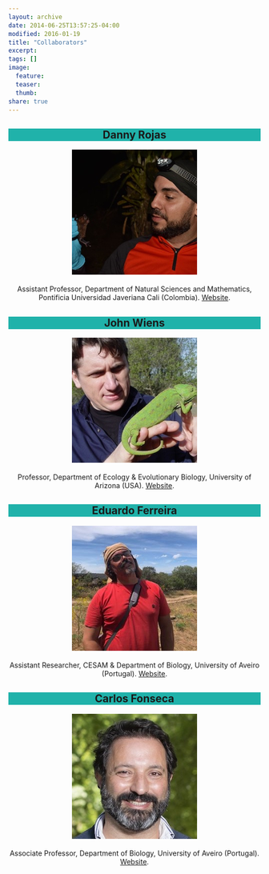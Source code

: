 ```yaml
---
layout: archive
date: 2014-06-25T13:57:25-04:00
modified: 2016-01-19
title: "Collaborators"
excerpt:
tags: []
image:
  feature:
  teaser:
  thumb:
share: true
---
```




<div class="tiles">

<div class="tile">
  <h2 class="post-title"  style="background-color:lightseagreen; text-align: center; width: 100%;" itemprop="headline">Danny Rojas</h2>
  <p align="center">
  <img src="images/Danny.jpg" width="250">  <br> <br>
  Assistant Professor, Department of Natural Sciences and Mathematics, Pontificia Universidad Javeriana Cali (Colombia). <a href="https://rojasdanny.wordpress.com">Website</a>.
  </p>
</div><!-- /.tile -->

<div class="tile">
  <h2 class="post-title"  style="background-color:lightseagreen; text-align: center; width: 100%;" itemprop="headline">John Wiens</h2>
  <p align="center">
  <img src="images/Wiens.jpg" width="250">  <br> <br>
  Professor, Department of Ecology & Evolutionary Biology, University of Arizona (USA). <a href="https://www.wienslab.com/Home.html">Website</a>.
  </p>
</div><!-- /.tile -->

<div class="tile">
  <h2 class="post-title"  style="background-color:lightseagreen; text-align: center; width: 100%;" itemprop="headline">Eduardo Ferreira</h2>
  <p align="center">
  <img src="images/Eduardo.jpg" width="250">  <br> <br>
  Assistant Researcher, CESAM & Department of Biology, University of Aveiro (Portugal). <a href="https://www.cienciavitae.pt/portal/en/581B-7ED8-3A0F">Website</a>.
  </p>
</div><!-- /.tile -->

<div class="tile">
  <h2 class="post-title"  style="background-color:lightseagreen; text-align: center; width: 100%;" itemprop="headline">Carlos Fonseca</h2>
  <p align="center">
  <img src="images/Carlos.jpg" width="250">  <br> <br>
  Associate Professor, Department of Biology, University of Aveiro (Portugal). <a href="https://www.cienciavitae.pt/portal/en/8610-54AB-874A">Website</a>.
  </p>
</div><!-- /.tile -->


</div><!-- /.tiles -->



 <br> <br> <br> <br>
